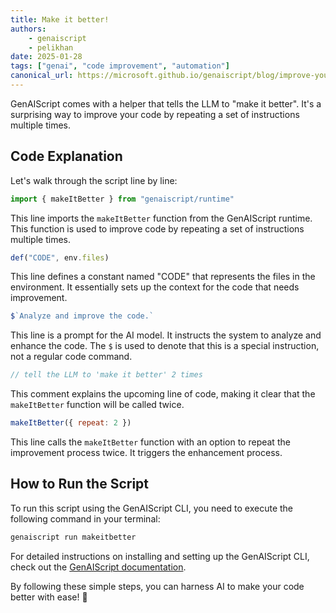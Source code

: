 ```yaml
---
title: Make it better!
authors: 
    - genaiscript
    - pelikhan
date: 2025-01-28
tags: ["genai", "code improvement", "automation"]
canonical_url: https://microsoft.github.io/genaiscript/blog/improve-your-code-twice-with-genai
---
```


GenAIScript comes with a helper that tells the LLM to "make it better".
It's a surprising way to improve your code by repeating a set of instructions multiple times.

## Code Explanation

Let's walk through the script line by line:

```js
import { makeItBetter } from "genaiscript/runtime"
```
This line imports the `makeItBetter` function from the GenAIScript runtime. This function is used to improve code by repeating a set of instructions multiple times.

```js
def("CODE", env.files)
```
This line defines a constant named "CODE" that represents the files in the environment. It essentially sets up the context for the code that needs improvement.

```js
$`Analyze and improve the code.`
```
This line is a prompt for the AI model. It instructs the system to analyze and enhance the code. The `$` is used to denote that this is a special instruction, not a regular code command.

```js
// tell the LLM to 'make it better' 2 times
```
This comment explains the upcoming line of code, making it clear that the `makeItBetter` function will be called twice.

```js
makeItBetter({ repeat: 2 })
```
This line calls the `makeItBetter` function with an option to repeat the improvement process twice. It triggers the enhancement process.

## How to Run the Script

To run this script using the GenAIScript CLI, you need to execute the following command in your terminal:

```bash
genaiscript run makeitbetter
```

For detailed instructions on installing and setting up the GenAIScript CLI, check out the [GenAIScript documentation](https://microsoft.github.io/genaiscript/getting-started).

By following these simple steps, you can harness AI to make your code better with ease! 🌟
